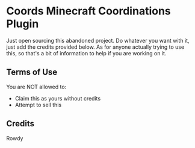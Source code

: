 # Coords Minecraft Coordinations Plugin 

Just open sourcing this abandoned project. Do whatever you want with it, just add the credits provided below. As for anyone actually trying to use this, so that's a bit of information to help if you are working on it.

## Terms of Use

You are NOT allowed to:

- Claim this as yours without credits
- Attempt to sell this

## Credits

Rowdy

